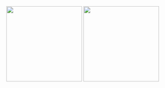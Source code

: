 

<img src="[https://your-image-url.type](https://github.com/tayek333/Web-api-benchmarking-ASP.net-8.0.1-vs-Rust-actix-web-4/assets/24903870/a30cc8fd-1343-4136-b8ef-77b822c91810)https://github.com/tayek333/Web-api-benchmarking-ASP.net-8.0.1-vs-Rust-actix-web-4/assets/24903870/a30cc8fd-1343-4136-b8ef-77b822c91810" width="200" height="auto">
<img src="[https://your-image-url.type](https://github.com/tayek333/Web-api-benchmarking-ASP.net-8.0.1-vs-Rust-actix-web-4/assets/24903870/178303e5-15ad-4a6b-a810-79d1614f732b)https://github.com/tayek333/Web-api-benchmarking-ASP.net-8.0.1-vs-Rust-actix-web-4/assets/24903870/178303e5-15ad-4a6b-a810-79d1614f732b" width="200" height="auto">

